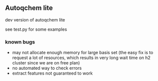 ## Autoqchem lite

dev version of autoqchem lite

see test.py for some examples

### known bugs 
- may not allocate enough memory for large basis set (the easy fix is to request a lot of resources, which results in very long wait time on h2 cluster since we are on free plan)
- no automated way to check errors
- extract features not guaranteed to work